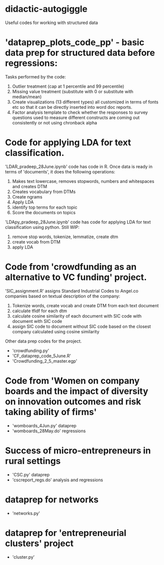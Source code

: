 # didactic-autogiggle
Useful codes for working with structured data


# 'dataprep_plots_code_pp' - basic data prep for structured data before regressions:
Tasks performed by the code:
1. Outlier treatment (cap at 1 percentile and 99 percentile)
2. Missing value treatment (substitute with 0 or substitute with median/mean)
3. Create visualizations (13 different types) all customized in terms of fonts etc so that it can be directly inserted into word doc reports.
4. Factor analysis template to check whether the responses to survey questions used to measure different constructs are coming out consistently or not using chronback alpha


# Code for applying LDA for text classification. 

'LDAR_pradeep_28June.ipynb' code has code in R. Once data is ready in terms of 'documents', it does the following operations:
1. Makes text lowercase, removes stopwords, numbers and whitespaces and creates DTM
2. Creates vocabulary from DTMs
3. Create ngrams
4. Apply LDA
5. identify top terms for each topic
6. Score the documents on topics

'LDApy_pradeep_28June.ipynb' code has code for applying LDA for text classification using python. Still WIP:
1. remove stop words, tokenize, lemmatize, create dtm
2. create vocab from DTM
3. apply LDA


# Code from 'crowdfunding as an alternative to VC funding' project.

'SIC_assignment.R' assigns Standard Industrial Codes to Angel.co companies based on textual description of the company:
1. Tokenize words, create vocab and create DTM from each text document
2. calculate tfidf for each dtm
3. calculate cosine similarity of each document with SIC code with document with SIC code
4. assign SIC code to document without SIC code based on the closest company calculated using cosine similarity

Other data prep codes for the project.
- 'crowdfunding.py' 
- 'CF_dataprep_code_5June.R'
- 'Crowdfunding_2_5_master.egp'


# Code from 'Women on company boards and the impact of diversity on innovation outcomes and risk taking ability of firms'
- 'womboards_4Jun.py' dataprep
- 'womboards_28May.do' regressions


# Success of micro-entrepreneurs in rural settings
- 'CSC.py' dataprep
- 'cscreport_regs.do' analysis and regressions


# dataprep for networks
- 'networks.py'

# dataprep for 'entrepreneurial clusters' project
- 'cluster.py'








